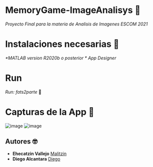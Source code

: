 # MemoryGame-ImageAnalisys 🚀

_Proyecto Final para la materia de Analisis de Imagenes ESCOM 2021_


# Instalaciones necesarias 🔧
_*MATLAB version R2020b o posterior_
_* App Designer_


# Run

_Run: fats2parte_ 🚀


# Capturas de la App 📢
![image]('c1.png')
![image]('c2.png')


## Autores 🤓
* **Ehecatzin Vallejo** [Malitzin](https://github.com/catzin) 
* **Diego Alcantara** [Diego](https://github.com/alcdaal) 



